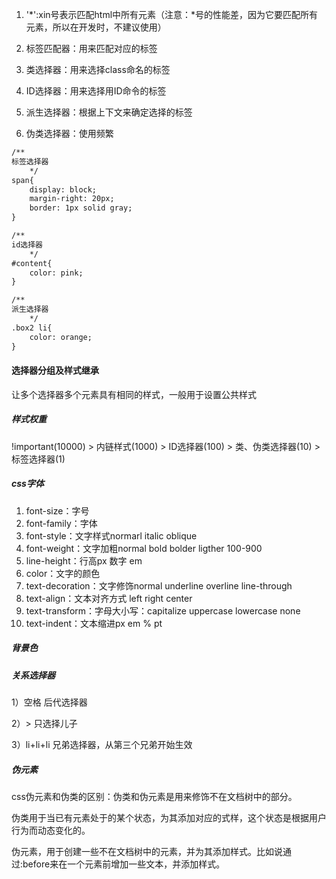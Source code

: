 1. '*':xin号表示匹配html中所有元素（注意：*号的性能差，因为它要匹配所有元素，所以在开发时，不建议使用）

1. 标签匹配器：用来匹配对应的标签 
1. 类选择器：用来选择class命名的标签
1. ID选择器：用来选择用ID命令的标签
1. 派生选择器：根据上下文来确定选择的标签
1. 伪类选择器：使用频繁


```html
/**
标签选择器
    */
span{
    display: block;
    margin-right: 20px;
    border: 1px solid gray;
}

/**
id选择器
    */
#content{
    color: pink;
}

/**
派生选择器
    */
.box2 li{
    color: orange;
}
```

#### 选择器分组及样式继承
让多个选择器多个元素具有相同的样式，一般用于设置公共样式

##### 样式权重
!important(10000) > 内链样式(1000) > ID选择器(100) > 类、伪类选择器(10) > 标签选择器(1) 

##### css字体
1. font-size：字号
1. font-family：字体
1. font-style：文字样式normarl italic oblique
1. font-weight：文字加粗normal bold bolder ligther 100-900
1. line-height：行高px 数字 em
1. color：文字的颜色
1. text-decoration：文字修饰normal underline overline line-through
1. text-align：文本对齐方式 left right center
1. text-transform：字母大小写：capitalize uppercase lowercase none
1. text-indent：文本缩进px em % pt

##### 背景色

##### 关系选择器
1）空格 后代选择器

2）> 只选择儿子

3）li+li+li 兄弟选择器，从第三个兄弟开始生效

##### 伪元素
css伪元素和伪类的区别：伪类和伪元素是用来修饰不在文档树中的部分。

伪类用于当已有元素处于的某个状态，为其添加对应的式样，这个状态是根据用户行为而动态变化的。

伪元素，用于创建一些不在文档树中的元素，并为其添加样式。比如说通过:before来在一个元素前增加一些文本，并添加样式。